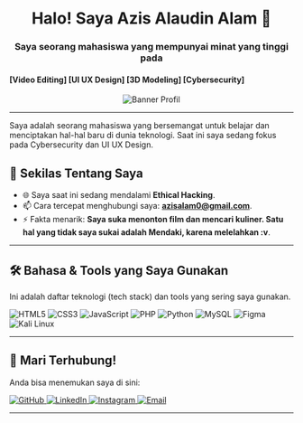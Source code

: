 <h1 align="center">
  Halo! Saya Azis Alaudin Alam 👋
</h1>
<h3 align="center">
  Saya seorang mahasiswa yang mempunyai minat yang tinggi pada 
</h3>
<h4> [Video Editing] [UI UX Design] [3D Modeling] [Cybersecurity] </h4>

<p align="center">
  <img src="https://i.pinimg.com/736x/87/62/5f/87625fbbc0d874f42c5807c0a4a190b2.jpg" alt="Banner Profil"">
</p>

---

<p align="left"> 
  Saya adalah seorang mahasiswa yang bersemangat untuk belajar dan menciptakan hal-hal baru di dunia teknologi. Saat ini saya sedang fokus pada Cybersecurity dan UI UX Design.
</p>

## 🚀 Sekilas Tentang Saya

* 🌐 Saya saat ini sedang mendalami **Ethical Hacking**.
* 📫 Cara tercepat menghubungi saya: **azisalam0@gmail.com**.
* ⚡ Fakta menarik: **Saya suka menonton film dan mencari kuliner. Satu hal yang tidak saya sukai adalah Mendaki, karena melelahkan :v**.

---

## 🛠️ Bahasa & Tools yang Saya Gunakan

Ini adalah daftar teknologi (tech stack) dan tools yang sering saya gunakan.

<p align="left">
  <img src="https://img.shields.io/badge/HTML5-E34F26?style=for-the-badge&logo=html5&logoColor=white" alt="HTML5">
  <img src="https://img.shields.io/badge/CSS3-1572B6?style=for-the-badge&logo=css3&logoColor=white" alt="CSS3">
  <img src="https://img.shields.io/badge/JavaScript-F7DF1E?style=for-the-badge&logo=javascript&logoColor=black" alt="JavaScript">
  <img src="https://img.shields.io/badge/PHP-777BB4?style=for-the-badge&logo=php&logoColor=white" alt="PHP">
  <img src="https://img.shields.io/badge/Python-3776AB?style=for-the-badge&logo=python&logoColor=white" alt="Python">
  
  <img src="https://img.shields.io/badge/MySQL-4479A1?style=for-the-badge&logo=mysql&logoColor=white" alt="MySQL">
  <img src="https://img.shields.io/badge/Figma-F24E1E?style=for-the-badge&logo=figma&logoColor=white" alt="Figma">
  <img src="https://img.shields.io/badge/Kali_Linux-557C94?style=for-the-badge&logo=kali-linux&logoColor=white" alt="Kali Linux">
</p>

---

## 🔗 Mari Terhubung!

Anda bisa menemukan saya di sini:

<p align="left">
  <a href="https://github.com/aziisuu-exe" target="_blank">
    <img src="https://img.shields.io/badge/GitHub-100000?style=for-the-badge&logo=github&logoColor=white" alt="GitHub">
  </a>
  <a href="www.linkedin.com/in/azis-alaudin-alam-77b3ab326" target="_blank">
    <img src="https://img.shields.io/badge/LinkedIn-0077B5?style=for-the-badge&logo=linkedin&logoColor=white" alt="LinkedIn">
  </a>
  <a href="https://www.instagram.com/_azxlm/" target="_blank">
    <img src="https://img.shields.io/badge/Instagram-E4405F?style=for-the-badge&logo=instagram&logoColor=white" alt="Instagram">
  </a>
  <a href="mailto:azisalam0@gmail.com" target="_blank">
    <img src="https://img.shields.io/badge/Email-D14836?style=for-the-badge&logo=gmail&logoColor=white" alt="Email">
  </a>
</p>

---
